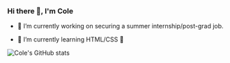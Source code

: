 ### Hi there 👋, I'm Cole

- 🔭 I’m currently working on securing a summer internship/post-grad job.

- 🌱 I’m currently learning HTML/CSS 🤔

![Cole's GitHub stats](https://github-readme-stats.vercel.app/api?username=colefitz02&show_icons=true&theme=merko)
